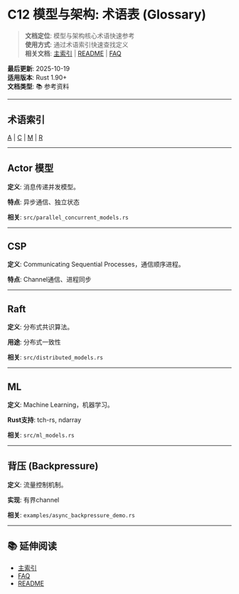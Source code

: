 # C12 模型与架构: 术语表 (Glossary)

> **文档定位**: 模型与架构核心术语快速参考  
> **使用方式**: 通过术语索引快速查找定义  
> **相关文档**: [主索引](./00_MASTER_INDEX.md) | [README](./README.md) | [FAQ](./FAQ.md)

**最后更新**: 2025-10-19  
**适用版本**: Rust 1.90+  
**文档类型**: 📚 参考资料

---

## 术语索引

[A](#actor-模型) | [C](#csp) | [M](#ml) | [R](#raft)

---

## Actor 模型

**定义**: 消息传递并发模型。

**特点**: 异步通信、独立状态

**相关**: `src/parallel_concurrent_models.rs`

---

## CSP

**定义**: Communicating Sequential Processes，通信顺序进程。

**特点**: Channel通信、进程同步

---

## Raft

**定义**: 分布式共识算法。

**用途**: 分布式一致性

**相关**: `src/distributed_models.rs`

---

## ML

**定义**: Machine Learning，机器学习。

**Rust支持**: tch-rs, ndarray

**相关**: `src/ml_models.rs`

---

## 背压 (Backpressure)

**定义**: 流量控制机制。

**实现**: 有界channel

**相关**: `examples/async_backpressure_demo.rs`

---

## 📚 延伸阅读

- [主索引](./00_MASTER_INDEX.md)
- [FAQ](./FAQ.md)
- [README](./README.md)
